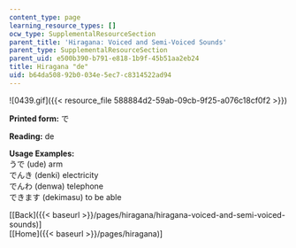 ```yaml
---
content_type: page
learning_resource_types: []
ocw_type: SupplementalResourceSection
parent_title: 'Hiragana: Voiced and Semi-Voiced Sounds'
parent_type: SupplementalResourceSection
parent_uid: e500b390-b791-e818-1b9f-45b51aa2eb24
title: Hiragana "de"
uid: b64da508-92b0-034e-5ec7-c8314522ad94
---
```


![0439.gif]({{< resource_file 588884d2-59ab-09cb-9f25-a076c18cf0f2 >}})

**Printed form:** で

**Reading:** de

**Usage Examples:**  
うで (ude) arm  
でんき (denki) electricity  
でんわ (denwa) telephone  
できます (dekimasu) to be able

  
\[[Back]({{< baseurl >}}/pages/hiragana/hiragana-voiced-and-semi-voiced-sounds)\]  
\[[Home]({{< baseurl >}}/pages/hiragana)\]